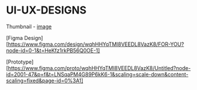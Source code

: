 # UI-UX-DESIGNS
Thumbnail - [image](https://github.com/user-attachments/assets/6e3926c3-dc89-4bba-bf9c-56b222bcff4d)

[Figma Design] [https://www.figma.com/design/wqhHHYqTMI8VEEDL8VazK8/FOR-YOU?node-id=0-1&t=HeKfz1rkPB56Q0OE-1]

[Prototype] [https://www.figma.com/proto/wqhHHYqTMI8VEEDL8VazK8/Untitled?node-id=2001-47&p=f&t=LNSqaPM4G89P6kK6-1&scaling=scale-down&content-scaling=fixed&page-id=0%3A1]
